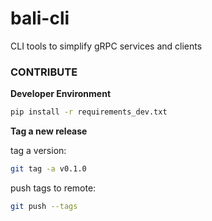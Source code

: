 # bali-cli
CLI tools to simplify gRPC services and clients

### CONTRIBUTE

**Developer Environment**

```bash
pip install -r requirements_dev.txt
``` 


**Tag a new release**

tag a version:

```bash
git tag -a v0.1.0
```

push tags to remote:

```bash
git push --tags
```
